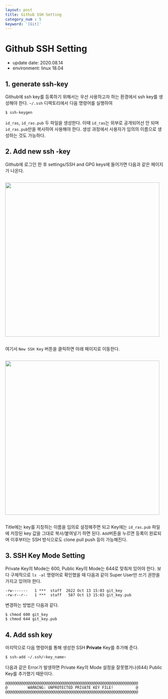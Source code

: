 ```yaml
---
layout: post
title: Github SSH Setting
category_num : 5
keyword: '[Git]'
---
```


# Github SSH Setting

- update date: 2020.08.14
- environment: linux 18.04

## 1. generate ssh-key

Github에 ssh key를 등록하기 위해서는 우선 사용하고자 하는 환경에서 ssh key를 생성해야 한다. `~/.ssh` 디렉토리에서 다음 명령어를 실행하여

```bash
$ ssh-keygen
```

`id_ras`, `id_ras.pub` 두 파일을 생성한다. 이때 `id_ras`는 외부로 공개되어선 안 되며 `id_ras.pub`만을 복사하여 사용해야 한다. 생성 과정에서 사용자가 임의의 이름으로 생성하는 것도 가능하다.

## 2. Add new ssh -key

Github에 로그인 한 후 settings/SSH and GPG keys에 들어가면 다음과 같은 페이지가 나온다.

<img src="{{site.image_url}}/development/ssh_key_setting_page.png" style="width:35em; display: block; margin-top: 2em; margin-bottom: 2em">

여기서 `New SSH Key` 버튼을 클릭하면 아래 페이지로 이동한다.

<img src="{{site.image_url}}/development/ssh_key_add_page.png" style="width:35em; display: block; margin-top: 2em; margin-bottom: 2em">

Title에는 key를 지칭하는 이름을 임의로 설정해주면 되고 Key에는 `id_ras.pub` 파일에 저장된 key 값을 그대로 복사/붙여넣기 하면 된다. `Add`버튼을 누르면 등록이 완료되며 이후부터는 SSH 방식으로도 clone pull push 등이 가능해진다.

## 3. SSH Key Mode Setting

Private Key의 Mode는 600, Public Key의 Mode는 644로 맞춰져 있어야 한다. 보다 구체적으로 `ls -al` 명령어로 확인했을 때 다음과 같이 Super User만 쓰기 권한을 가지고 있어야 한다.

```
-rw-------   1 ***  staff  2622 Oct 13 15:03 git_key
-rw-r--r--   1 ***  staff   587 Oct 13 15:03 git_key.pub
```

변경하는 방법은 다음과 같다.

```bash
$ chmod 600 git_key
$ chmod 644 git_key.pub
```

## 4. Add ssh key

마지막으로 다음 명령어를 통해 생성한 SSH **Private** Key를 추가해 준다.

```bash
$ ssh-add ~/.ssh/<key_name>
```

다음과 같은 Error가 발생하면 Private Key의 Mode 설정을 잘못했거나(644) Public Key를 추가했기 때문이다.

```
@@@@@@@@@@@@@@@@@@@@@@@@@@@@@@@@@@@@@@@@@@@@@@@@@@@@@@@@@@@
@         WARNING: UNPROTECTED PRIVATE KEY FILE!          @
@@@@@@@@@@@@@@@@@@@@@@@@@@@@@@@@@@@@@@@@@@@@@@@@@@@@@@@@@@@
```
